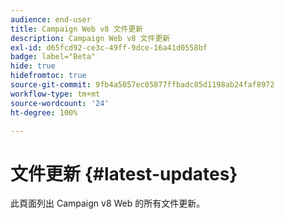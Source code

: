 ```yaml
---
audience: end-user
title: Campaign Web v8 文件更新
description: Campaign Web v8 文件更新
exl-id: d65fcd92-ce3c-49ff-9dce-16a41d0558bf
badge: label="Beta"
hide: true
hidefromtoc: true
source-git-commit: 9fb4a5057ec05877ffbadc85d1198ab24faf8972
workflow-type: tm+mt
source-wordcount: '24'
ht-degree: 100%

---
```


# 文件更新 {#latest-updates}

此頁面列出 Campaign v8 Web 的所有文件更新。
